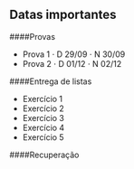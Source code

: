 
## Datas importantes

####Provas
- Prova 1 $\cdot$ D 29/09 $\cdot$ N 30/09
- Prova 2 $\cdot$ D 01/12 $\cdot$ N 02/12

####Entrega de listas
- Exercício 1
- Exercício 2
- Exercício 3
- Exercício 4
- Exercício 5

####Recuperação
